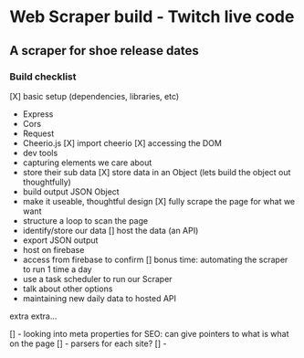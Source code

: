 # Web Scraper build - Twitch live code

## A scraper for shoe release dates

### Build checklist

[X] basic setup (dependencies, libraries, etc)
  - Express
  - Cors
  - Request
  - Cheerio.js
[X] import cheerio
[X] accessing the DOM
  - dev tools
  - capturing elements we care about
  - store their sub data
[X] store data in an Object (lets build the object out thoughtfully)
  - build output JSON Object
  - make it useable, thoughtful design
[X] fully scrape the page for what we want
  - structure a loop to scan the page
  - identify/store our data
[] host the data (an API)
  - export JSON output
  - host on firebase
  - access from firebase to confirm
[] bonus time: automating the scraper to run 1 time a day
  - use a task scheduler to run our Scraper
  - talk about other options
  - maintaining new daily data to hosted API

  extra extra...

  [] - looking into meta properties for SEO: can give pointers to
        what is what on the page
  [] - parsers for each site?
  [] -
